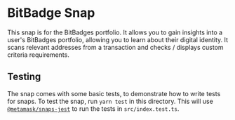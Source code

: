 # BitBadge Snap

This snap is for the BitBadges portfolio. It allows you to gain insights into a user's BitBadges portfolio, allowing you to learn about their digital identity.
It scans relevant addresses from a transaction and checks / displays custom criteria requirements.

## Testing

The snap comes with some basic tests, to demonstrate how to write tests for
snaps. To test the snap, run `yarn test` in this directory. This will use
[`@metamask/snaps-jest`](https://github.com/MetaMask/snaps/tree/main/packages/snaps-jest)
to run the tests in `src/index.test.ts`.
